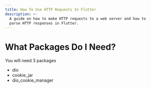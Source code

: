 ```yaml
---
title: How To Use HTTP Requests In Flutter
description: >-
  A guide on how to make HTTP requests to a web server and how to
  parse HTTP responses in Flutter.
---
```


# What Packages Do I Need?
You will need 3 packages
* dio 
* cookie_jar
* dio_cookie_manager